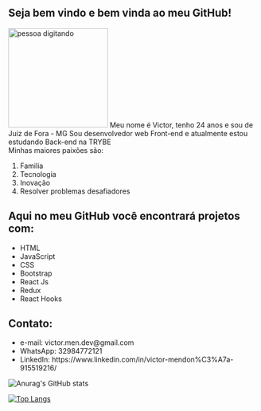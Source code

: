 <h2>Seja bem vindo e bem vinda ao meu GitHub!</h2>
<img src="https://www.fabiosilvalima.net/wp-content/uploads/2017/04/fabiosilvalima-sairfazendo.gif" alt="pessoa digitando" width="200px">
<span>Meu nome é Victor, tenho 24 anos e sou de Juiz de Fora - MG</span>
<span>Sou desenvolvedor web Front-end e atualmente estou estudando Back-end na TRYBE</span><br>
<span>Minhas maiores paixões são:
  <ol>
    <li>Familia</li>
    <li>Tecnologia</li>
    <li>Inovação</li>
    <li>Resolver problemas desafiadores</li>
  </ol>
</span>
<h2>Aqui no meu GitHub você encontrará projetos com:</h2>
<ul>
  <li>HTML</li>
  <li>JavaScript</li>
  <li>CSS</li>
  <li>Bootstrap</li>
  <li>React Js</li>
  <li>Redux</li>
  <li>React Hooks</li>
</ul>
<h2>Contato:</h2>
<ul>
  <li>e-mail: victor.men.dev@gmail.com</li>
  <li>WhatsApp: 32984772121</li>
  <li>LinkedIn: https://www.linkedin.com/in/victor-mendon%C3%A7a-915519216/</li>
</ul>

![Anurag's GitHub stats](https://github-readme-stats.vercel.app/api?username=victor160997&hide=contribs,prs)

[![Top Langs](https://github-readme-stats.vercel.app/api/top-langs/?username=victor160997&layout=compact)](https://github.com/anuraghazra/github-readme-stats)

